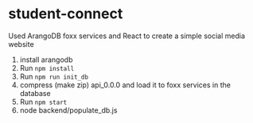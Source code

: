 # student-connect
Used ArangoDB foxx services and React to create a simple social media website


1. install arangodb
2. Run `npm install`
3. Run `npm run init_db`
4. compress (make zip) api_0.0.0 and load it to foxx services in the database
5. Run `npm start`
6. node backend/populate_db.js 
